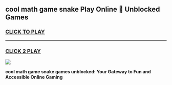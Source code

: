 
## cool math game snake Play Online 👋 Unblocked Games
<h3>
<a href="https://news.freeplayer.one?title=cool_math_game_snake&ref=17CMG">CLICK TO PLAY</a></h3>
<hr>

<h3>
<a href="https://news.freeplayer.one?title=cool_math_game_snake&ref=17CMG">CLICK 2 PLAY</a>
  
</h3>

<a href="https://news.freeplayer.one?title=cool_math_game_snake&ref=17CMG/"><img src="https://clearcache.store/games.png"></a>


**cool math game snake games unblocked: Your Gateway to Fun and Accessible Online Gaming**
